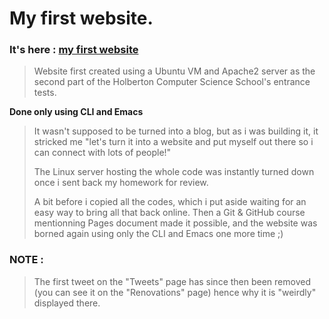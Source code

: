 # My first website.

### It's here : [my first website](https://jerepe.github.io/my_first_website/)

> Website first created using a Ubuntu VM and Apache2 server as the second part of the Holberton Computer Science School's entrance tests.

**Done only using CLI and Emacs**

> It wasn't supposed to be turned into a blog, but as i was building 
> it, it stricked me "let's turn it into a website and 
> put myself out there so i can connect with lots of people!"
>
> The Linux server hosting the whole code was 
> instantly turned down once i sent back my homework for review.
>
> A bit before i copied all the codes, which i put aside waiting for an easy way to bring all that back online.
> Then a Git & GitHub course mentionning Pages document made it possible,
> and the website was borned again using only the CLI and Emacs one more time ;)

### NOTE :
> The first tweet on the "Tweets" page has since then been removed (you can see it on the "Renovations" page) hence why it is "weirdly" displayed there.

